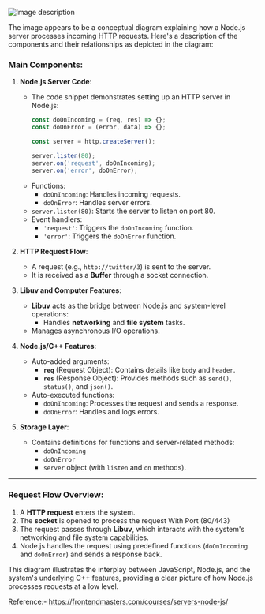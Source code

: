 

![Image description](https://dev-to-uploads.s3.amazonaws.com/uploads/articles/mehh7wfv21knv186w76m.png)


The image appears to be a conceptual diagram explaining how a Node.js server processes incoming HTTP requests. 
Here's a description of the components and their relationships as depicted in the diagram:


### **Main Components:**

1. **Node.js Server Code**:
   - The code snippet demonstrates setting up an HTTP server in Node.js:
     ```javascript
     const doOnIncoming = (req, res) => {};
     const doOnError = (error, data) => {};

     const server = http.createServer();

     server.listen(80);
     server.on('request', doOnIncoming);
     server.on('error', doOnError);
     ```
   - Functions:
     - `doOnIncoming`: Handles incoming requests.
     - `doOnError`: Handles server errors.
   - `server.listen(80)`: Starts the server to listen on port 80.
   - Event handlers:
     - `'request'`: Triggers the `doOnIncoming` function.
     - `'error'`: Triggers the `doOnError` function.

2. **HTTP Request Flow**:
   - A request (e.g., `http://twitter/3`) is sent to the server.
   - It is received as a **Buffer** through a socket connection.

3. **Libuv and Computer Features**:
   - **Libuv** acts as the bridge between Node.js and system-level operations:
     - Handles **networking** and **file system** tasks.
   - Manages asynchronous I/O operations.

4. **Node.js/C++ Features**:
   - Auto-added arguments:
     - **`req`** (Request Object): Contains details like `body` and `header`.
     - **`res`** (Response Object): Provides methods such as `send()`, `status()`, and `json()`.
   - Auto-executed functions:
     - `doOnIncoming`: Processes the request and sends a response.
     - `doOnError`: Handles and logs errors.

5. **Storage Layer**:
   - Contains definitions for functions and server-related methods:
     - `doOnIncoming`
     - `doOnError`
     - `server` object (with `listen` and `on` methods).

---

### **Request Flow Overview**:
1. A **HTTP request** enters the system.
2. The **socket** is opened to process the request With Port (80/443)
3. The request passes through **Libuv**, which interacts with the system's networking and file system capabilities.
4. Node.js handles the request using predefined functions (`doOnIncoming` and `doOnError`) and sends a response back.

This diagram illustrates the interplay between JavaScript, Node.js, and the system's underlying C++ features, providing a clear picture of how Node.js processes requests at a low level.

Reference:-
https://frontendmasters.com/courses/servers-node-js/
